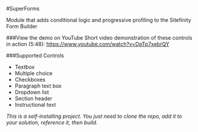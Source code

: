 #SuperForms

Module that adds conditional logic and progressive profiling to the Sitefinity Form Builder

###View the demo on YouTube
Short video demonstration of these controls in action (5:48): https://www.youtube.com/watch?v=DpTp7xebrQY

###Supported Controls
* Textbox
* Multiple choice
* Checkboxes
* Paragraph text box
* Dropdown list
* Section header
* Instructional text

_This is a self-installing project. You just need to clone the repo, add it to your solution, reference it, then build._